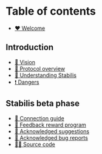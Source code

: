 # Table of contents

* [♥️ Welcome](README.md)

## Introduction

* [👀 Vision](introduction/vision.md)
* [👋 Protocol overview](introduction/protocol-overview.md)
* [🧠 Understanding Stabilis](introduction/understanding-stabilis.md)
* [❗ Dangers](introduction/dangers.md)

<!-- ## Website -->

<!-- * [🌟 Quick start guide](website/quick-start-guide.md) -->
<!-- * [💱 Swap](website/swap.md) -->
<!-- * [💰 Borrow](website/borrow.md) -->
<!-- * [📊 Manage loans](website/manage-loans.md) -->
<!-- * [🤹 Liquidations](website/liquidations.md) -->

<!-- ## Tokens -->

<!-- * [🕺 STAB](tokens/stab.md) -->
<!-- * [🤽 LPSTAB](tokens/lpstab.md) -->
<!-- * [🪙 ILIS](tokens/ilis.md) -->

<!-- ## Miscellaneous -->

<!-- * [❓ FAQ](miscellaneous/faq.md) -->
<!-- * [➗ System parameters](miscellaneous/system-parameters.md) -->
<!-- * [💹 STAB interest rate](miscellaneous/stab-interest-rate.md) -->

## Stabilis beta phase

* [📶 Connection guide](stabilis-beta-phase/connection-guide.md)
* [📩 Feedback reward program](stabilis-beta-phase/feedback-reward-program.md)
* [🤝 Acknowledged suggestions](stabilis-beta-phase/acknowledged-suggestions.md)
* [🐞 Acknowledged bug reports](stabilis-beta-phase/acknowledged-bug-reports.md)
* [👨‍💻 Source code](stabilis-beta-phase/source-code.md)
